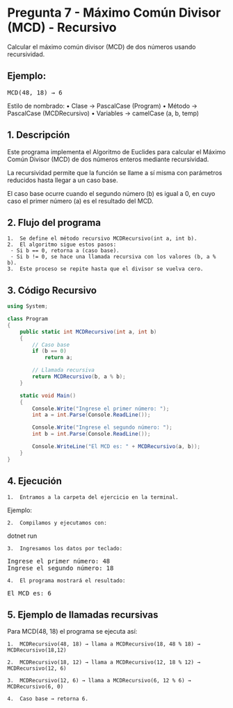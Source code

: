 # Pregunta 7 - Máximo Común Divisor (MCD) - Recursivo

Calcular el máximo común divisor (MCD) de dos números usando recursividad.

## Ejemplo:

<pre>
MCD(48, 18) → 6
</pre>





Estilo de nombrado:
	•	Clase → PascalCase (Program)
	•	Método → PascalCase (MCDRecursivo)
	•	Variables → camelCase (a, b, temp)



## 1. Descripción

Este programa implementa el Algoritmo de Euclides para calcular el Máximo Común Divisor (MCD) de dos números enteros mediante recursividad.

La recursividad permite que la función se llame a sí misma con parámetros reducidos hasta llegar a un caso base.

El caso base ocurre cuando el segundo número (b) es igual a 0, en cuyo caso el primer número (a) es el resultado del MCD.



## 2. Flujo del programa
	1.	Se define el método recursivo MCDRecursivo(int a, int b).
	2.	El algoritmo sigue estos pasos:
	 · Si b == 0, retorna a (caso base).
	 · Si b != 0, se hace una llamada recursiva con los valores (b, a % b).
	3.	Este proceso se repite hasta que el divisor se vuelva cero.



## 3. Código Recursivo

```csharp
using System;

class Program
{
    public static int MCDRecursivo(int a, int b)
    {
        // Caso base
        if (b == 0)
            return a;

        // Llamada recursiva
        return MCDRecursivo(b, a % b);
    }

    static void Main()
    {
        Console.Write("Ingrese el primer número: ");
        int a = int.Parse(Console.ReadLine());

        Console.Write("Ingrese el segundo número: ");
        int b = int.Parse(Console.ReadLine());

        Console.WriteLine("El MCD es: " + MCDRecursivo(a, b));
    }
}
```




## 4. Ejecución
	1.	Entramos a la carpeta del ejercicio en la terminal.
Ejemplo:

	2.	Compilamos y ejecutamos con:

dotnet run


	3.	Ingresamos los datos por teclado:

<pre>
Ingrese el primer número: 48
Ingrese el segundo número: 18
</pre>



	4.	El programa mostrará el resultado:

<pre>
El MCD es: 6
</pre>






## 5. Ejemplo de llamadas recursivas

Para MCD(48, 18) el programa se ejecuta así:

	1.	MCDRecursivo(48, 18) → llama a MCDRecursivo(18, 48 % 18) → MCDRecursivo(18,12)

	2.	MCDRecursivo(18, 12) → llama a MCDRecursivo(12, 18 % 12) → MCDRecursivo(12, 6)

	3.	MCDRecursivo(12, 6) → llama a MCDRecursivo(6, 12 % 6) → MCDRecursivo(6, 0)

	4.	Caso base → retorna 6.

